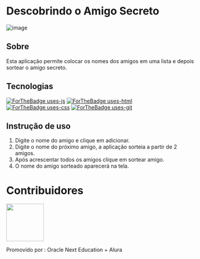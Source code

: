 # Descobrindo o Amigo Secreto

![image](https://github.com/user-attachments/assets/b542d3c0-bedc-4f75-a2d9-427793190b17)


## Sobre

Esta aplicação permite colocar os nomes dos amigos em uma lista e depois sortear o amigo secreto.

## Tecnologias
[![ForTheBadge uses-js](http://ForTheBadge.com/images/badges/uses-js.svg)](http://ForTheBadge.com)
[![ForTheBadge uses-html](http://ForTheBadge.com/images/badges/uses-html.svg)](http://ForTheBadge.com)
[![ForTheBadge uses-css](http://ForTheBadge.com/images/badges/uses-css.svg)](http://ForTheBadge.com)
[![ForTheBadge uses-git](http://ForTheBadge.com/images/badges/uses-git.svg)](https://GitHub.com/)

## Instrução de uso
1. Digite o nome do amigo e clique em adicionar.
2. Digite o nome do próximo amigo, a aplicação sorteia a partir de 2 amigos.
3. Após acrescentar todos os amigos clique em sortear amigo.
4. O nome do amigo sorteado aparecerá na tela.

# Contribuidores

<img src="https://github.com/user-attachments/assets/afbcd700-8cb1-461d-923d-d63037a6ce31" width="100px"/>


Promovido por : Oracle Next Education + Alura
